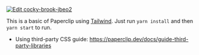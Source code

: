 [![Edit cocky-brook-jbeo2](https://codesandbox.io/static/img/play-codesandbox.svg)](https://githubbox.com/paperclipui/paperclip/tree/master/examples/tailwind)

This is a basic of Paperclip using [Tailwind](https://tailwindcss.com/).  Just run `yarn install` and then `yarn start` to run.

- Using third-party CSS guide: https://paperclip.dev/docs/guide-third-party-libraries
